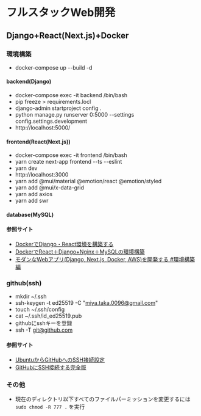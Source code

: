 # フルスタックWeb開発

## Django+React(Next.js)+Docker



### 環境構築
- docker-compose up --build -d

#### backend(Django)
- docker-compose exec -it backend /bin/bash
- pip freeze > requirements.locl
- django-admin startproject config .
- python manage.py runserver 0:5000 --settings config.settings.development
- http://localhost:5000/

#### frontend(React(Next.js))
- docker-compose exec -it frontend /bin/bash
- yarn create next-app frontend --ts --eslint
- yarn dev
- http://localhost:3000
- yarn add @mui/material @emotion/react @emotion/styled
- yarn add @mui/x-data-grid
- yarn add axios
- yarn add swr

#### database(MySQL)

#### 参照サイト
- [DockerでDjango・React環境を構築する](https://qiita.com/shiranon/items/b3efd3ed7ce473c6ad83)
- [DockerでReact＋Django+Nginx＋MySQLの環境構築](https://qiita.com/greenteabiscuit/items/c40ba038703c9f33499b)
- [モダンなWebアプリ(Django, Next.js, Docker, AWS)を開発する #環境構築編](https://qiita.com/azumarions/items/2b7f9730196e943134f6)



### github(ssh)
- mkdir ~/.ssh
- ssh-keygen -t ed25519 -C "miya.taka.0096@gmail.com"
- touch ~/.ssh/config
- cat ~/.ssh/id_ed25519.pub
- githubにsshキーを登録
- ssh -T git@github.com

#### 参照サイト
- [UbuntuからGitHubへのSSH接続設定](https://zenn.dev/perilla/scraps/351f43bfcd13ec)
- [GitHubにSSH接続する完全版](https://bkbkb.net/articles/ssh_github)



### その他
- 現在のディレクトリ以下すべてのファイルパーミッションを変更するには `sudo chmod -R 777 .` を実行